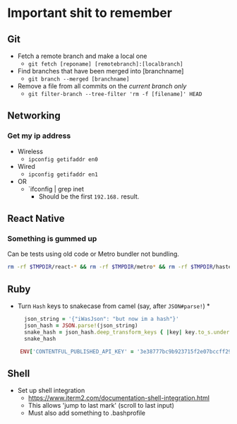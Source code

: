# Important shit to remember

## Git

* Fetch a remote branch and make a local one
  * `git fetch [reponame] [remotebranch]:[localbranch]`
* Find branches that have been merged into [branchname]
  * `git branch --merged [branchname]`
* Remove a file from all commits on the _current branch only_
  * `git filter-branch --tree-filter 'rm -f [filename]' HEAD`

## Networking

### Get my ip address

* Wireless
  * `ipconfig getifaddr en0`
* Wired
  * `ipconfig getifaddr en1`
* OR
  * `ifconfig | grep inet
    * Should be the first `192.168.` result.

## React Native

### Something is gummed up

Can be tests using old code or Metro bundler not bundling.

```sh
rm -rf $TMPDIR/react-* && rm -rf $TMPDIR/metro* && rm -rf $TMPDIR/haste*
```

## Ruby

* Turn `Hash` keys to snakecase from camel (say, after `JSON#parse!`)
  *

  ```ruby
    json_string = '{"iWasJson": "but now im a hash"}'
    json_hash = JSON.parse!(json_string)
    snake_hash = json_hash.deep_transform_keys { |key| key.to_s.underscore }
    snake_hash
    ```

```ruby
    ENV['CONTENTFUL_PUBLISHED_API_KEY' = '3e38777bc9b923715f2e07bccff29a7e52f3a884f7c8cdaad7e226fa9d76125f'
```

## Shell

* Set up shell integration
  * <https://www.iterm2.com/documentation-shell-integration.html>
  * This allows 'jump to last mark' (scroll to last input)
  * Must also add something to .bashprofile
